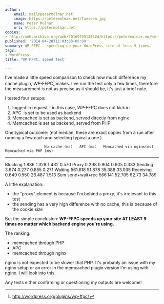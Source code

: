 ```yaml
---
author:
    email: mail@petermolnar.net
    image: https://petermolnar.net/favicon.jpg
    name: Peter Molnar
    url: https://petermolnar.net
copies:
- http://web.archive.org/web/20160709135524/https://petermolnar.eu/wp-ffpc-speed/
published: '2014-04-28T11:03:33+00:00'
summary: WP-FFPC - speeding up your WordPress site at leas 9 times.
tags:
- WordPress
title: 'WP-FFPC: speed test'

---
```


I've made a little speed comparison to check how much difference my
cache plugin, WP-FFPC[^1] makes. I've run the test only a few times,
therefore the measurement is not as precise as it should be, it's just a
brief note.

I tested four setups:

1.  logged in request - in this case, WP-FFPC does not kick in
2.  APC  is set to be used as backend
3.  Memcached is set as backend, served directly from nginx
4.  Memcached is set as backend, served from PHP

One typical outcome: (not median, these are exact copies from a run
after running a few each and selecting typical a one )

                      No cache (ms)   APC (ms)   Memcached via nginx(ms)   Memcached via PHP (ms)
  ------------------- --------------- ---------- ------------------------- ------------------------
  Blocking            1.836           1.328      1.432                     0.570
  Proxy               0.298           0.904      0.905                     0.333
  Sending             3.674           0.277      0.855                     0.271
  Waiting             561.818         51.878     35.388                    33.005
  Receiving           0.649           0.550      26.487                    1.513
  Sum send+wait+rec   566.141         52.705     62.73                     34.789

A little explanation:

-   the "proxy" element is because I'm behind a proxy; it's irrelevant
    to this test
-   the sending has a very high difference with no cache, this is
    because of the cookie size

But the simple conclusion: **WP-FFPC speeds up your site AT LEAST 9
times no matter which backend engine you're using.**

The ranking:

-   memcached through PHP
-   APC
-   memcached through nginx

nginx is not expected to be slower that PHP. It's probably an issue with
my nginx setup or an error in the memcached plugin version I'm using
with nginx. I will look into this.

Any tests either confirming or questioning my outputs are welcome!

[^1]: <http://wordpress.org/plugins/wp-ffpc/>